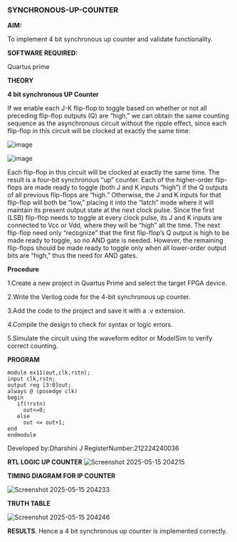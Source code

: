 ### SYNCHRONOUS-UP-COUNTER

**AIM:**

To implement 4 bit synchronous up counter and validate functionality.

**SOFTWARE REQUIRED:**

Quartus prime

**THEORY**

**4 bit synchronous UP Counter**

If we enable each J-K flip-flop to toggle based on whether or not all preceding flip-flop outputs (Q) are “high,” we can obtain the same counting sequence as the asynchronous circuit without the ripple effect, since each flip-flop in this circuit will be clocked at exactly the same time:

![image](https://github.com/naavaneetha/SYNCHRONOUS-UP-COUNTER/assets/154305477/d5db3fa0-e413-404c-b80e-b2f39d82e7e8)


![image](https://github.com/naavaneetha/SYNCHRONOUS-UP-COUNTER/assets/154305477/52cb61eb-d04b-442d-810c-31185a68410b)

Each flip-flop in this circuit will be clocked at exactly the same time.
The result is a four-bit synchronous “up” counter. Each of the higher-order flip-flops are made ready to toggle (both J and K inputs “high”) if the Q outputs of all previous flip-flops are “high.”
Otherwise, the J and K inputs for that flip-flop will both be “low,” placing it into the “latch” mode where it will maintain its present output state at the next clock pulse.
Since the first (LSB) flip-flop needs to toggle at every clock pulse, its J and K inputs are connected to Vcc or Vdd, where they will be “high” all the time.
The next flip-flop need only “recognize” that the first flip-flop’s Q output is high to be made ready to toggle, so no AND gate is needed.
However, the remaining flip-flops should be made ready to toggle only when all lower-order output bits are “high,” thus the need for AND gates.

**Procedure**

1.Create a new project in Quartus Prime and select the target FPGA device.

2.Write the Verilog code for the 4-bit synchronous up counter.

3.Add the code to the project and save it with a .v extension.

4.Compile the design to check for syntax or logic errors.

5.Simulate the circuit using the waveform editor or ModelSim to verify correct counting.

**PROGRAM**
```
module ex11(out,clk,rstn);
input clk,rstn;
output reg [3:0]out;
always @ (posedge clk)
begin
   if(!rstn)
     out<=0;
   else 
     out <= out+1;
end
endmodule
```
Developed by:Dharshini J
RegisterNumber:212224240036


**RTL LOGIC UP COUNTER**
![Screenshot 2025-05-15 204215](https://github.com/user-attachments/assets/78a0a050-eed8-4dc7-bbbd-6983b2f622cf)


**TIMING DIAGRAM FOR IP COUNTER**

![Screenshot 2025-05-15 204233](https://github.com/user-attachments/assets/fef0447b-0da7-406e-8caa-28469c21dee1)

**TRUTH TABLE**

![Screenshot 2025-05-15 204246](https://github.com/user-attachments/assets/838e139a-dbbb-4fcd-82bd-1bc464c820d0)

**RESULTS**.
Hence a 4 bit synchronous up counter is implemented correctly.
